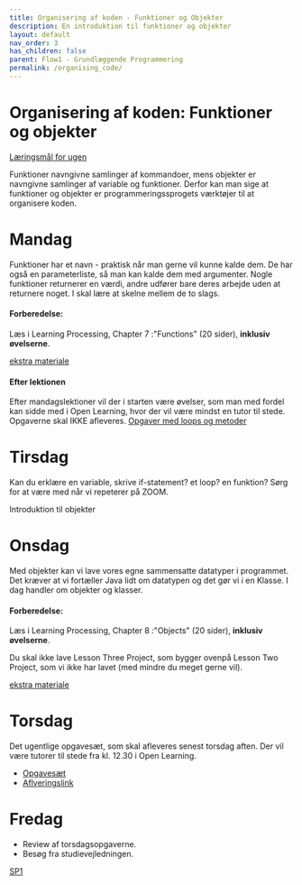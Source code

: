 ```yaml
---
title: Organisering af koden - Funktioner og Objekter
description: En introduktion til funktioner og objekter
layout: default
nav_order: 3
has_children: false
parent: Flow1 - Grundlæggende Programmering
permalink: /organising_code/
---
```



# Organisering af koden: Funktioner og objekter
[Læringsmål for ugen](./learningobjectives.md)

Funktioner navngivne samlinger af kommandoer, mens objekter er navngivne samlinger af variable og funktioner. Derfor kan man sige at funktioner og objekter er programmeringssprogets værktøjer til at organisere koden.



# Mandag

Funktioner har et navn - praktisk når man gerne vil kunne kalde dem. De har også en parameterliste, så man kan kalde dem med argumenter. Nogle funktioner returnerer en værdi, andre udfører bare deres arbejde uden at returnere noget. I skal lære at skelne mellem de to slags. 


#### Forberedelse:

Læs i Learning Processing, Chapter 7 :"Functions" (20 sider), **inklusiv øvelserne**.


[ekstra materiale](resources.md#Mandag)


#### Efter lektionen
Efter mandagslektioner vil der i starten være øvelser, som man med fordel kan sidde med i Open Learning, hvor der vil være mindst en tutor til stede. Opgaverne skal IKKE afleveres.
[Opgaver med loops og metoder](https://github.com/Dat1Cphbusiness/Mandagsopgaver/blob/main/3.md)


# Tirsdag

Kan du erklære en variable, skrive if-statement? et loop? en funktion? Sørg for at være med når vi repeterer på ZOOM.

Introduktion til objekter



# Onsdag

Med objekter kan vi lave vores egne sammensatte datatyper i programmet. Det kræver at vi fortæller Java lidt om datatypen og det gør vi i en Klasse.
I dag handler om objekter og klasser.


#### Forberedelse:
Læs i Learning Processing, Chapter 8 :"Objects" (20 sider), **inklusiv øvelserne**.

Du skal ikke lave Lesson Three Project, som bygger ovenpå Lesson Two Project, som vi ikke har lavet (med mindre du meget gerne vil).

[ekstra materiale](resources.md#Onsdag)



# Torsdag
Det ugentlige opgavesæt, som skal afleveres senest torsdag aften.
Der vil være tutorer til stede fra kl. 12.30 i Open Learning.

- [Opgavesæt](https://github.com/Dat1Cphbusiness/Torsdagsopgaver-2-functions-and-objects)
- [Aflveringslink]()


# Fredag
- Review af torsdagsopgaverne. 
- Besøg fra studievejledningen.

[SP1](../../projects/SP1#Funktioner)
